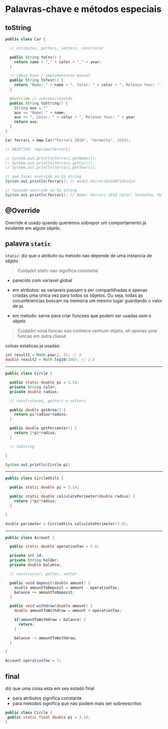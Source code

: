 # Palavras-chave e métodos especiais

## toString

```java
public class Car {

  // atributos, getters, setters, construtor

  public String toCsv() {
    return name + "," + color + "," + year;
  }

  // ideia base / implementacao manual
  public String toText() {
    return "Name: " + name + ", Color: " + color + ", Release Year: " + year;
  }

  @Override // sobreescrevendo
  public String toString() {
    String aux = ""
    aux += "Name: " + name;
    aux += ", Color: " + color + ", Release Year: " + year
    return aux;
  }
}
```

```java
Car ferrari = new Car("Ferrari 2018", "Vermelha", 2018);

// OBJETIVO: imprime(ferrari)

// System.out.println(ferrari.getName());
// System.out.println(ferrari.getCor());
// System.out.println(ferrari.getYear());

// sem fazer override no to string
System.out.println(ferrari); // model.Ferrari@2109712ksdja

// fazendo override no to string
System.out.println(ferrari); // Name: Ferrari 2018 Color: Vermelha, Release Year: 2018
```

## @Override

Override é usado quando queremos sobrepor um comportamento já existente em algum objeto.

## palavra `static`

`static`: diz que o atributo ou metodo nao depende de uma instancia de objeto

> Cuidado! static nao significa constante

- parecido com variavel global

- em atributos: as variaveis passam a ser compartilhadas e apenas criadas uma unica vez para todos os objetos. Ou seja, todas as circunferencias buscam na memoria um mesmo lugar guardando o valor de pi.

- em metodo: serve para criar funcoes que podem ser usadas sem o objeto

> Cuidado! essa funcao nao conhece nenhum objeto, eh apenas uma funcao em outra classe

coisas estaticas ja usadas:

```java
int result1 = Math.pow(2, 3); // 8
double result2 = Math.log10(100); // 2.0
```

-----

```java
public class Circle {

  public static double pi = 3.14;
  private String color;
  private double radius;

  // construtores, getters e setters

  public double getArea() {
    return pi*radius*radius;
  }

  public double getPerimeter() {
    return 2*pi*radius;
  }

  // toString

}
```

```java
System.out.println(Circle.pi)
```

----

```java
public class CircleUtils {

  public static double pi = 3.14;

  public static double calculatePerimeter(double radius) {
    return 2*pi*radius;
  }

}
```

```java
double perimeter = CircleUtils.calculatePerimeter(3.0);
```

-----

```java
public class Account {

  public static double operationTax = 5.0;

  private int id;
  private String holder;
  private double balance;

  // constructor, getter, setter

  public void deposit(double amount) {
    double amountToDeposit = amount - operationTax;
    balance += amountToDeposit;
  }

  public void withdraw(double amount) {
    double amountToWithdraw = amount + operationTax;

    if(amountToWithdraw > balance) {
      return;
    }

    balance -= amountToWithdraw;
  }

}
```

```java
Account.operationTax = 7;
```

## final

diz que uma coisa esta em seu estado final

- para atributos significa constante
- para metodos significa que nao podem mais ser sobreescritos

```java
public class Circle {
 public static final double pi = 3.14;
}
```
